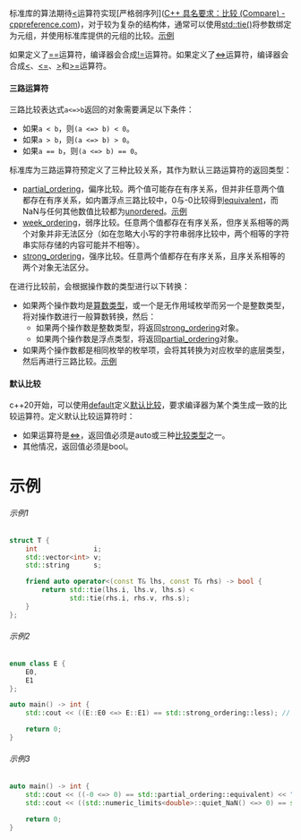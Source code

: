 标准库的算法期待[<]()运算符实现[严格弱序列]([C++ 具名要求：比较 (Compare) - cppreference.com](https://zh.cppreference.com/w/cpp/named_req/Compare))，对于较为复杂的结构体，通常可以使用[std::tie()]()将参数绑定为元组，并使用标准库提供的元组的比较。[示例](#示例1)

如果定义了[==]()运算符，编译器会合成[!=]()运算符。如果定义了[<=>]()运算符，编译器会合成[<]()、[<=]()、[>]()和[>=]()运算符。

#### 三路运算符

三路比较表达式`a<=>b`返回的对象需要满足以下条件：

* 如果`a < b`，则`(a <=> b) < 0`。
* 如果`a > b`，则`(a <=> b) > 0`。
* 如果`a == b`，则`(a <=> b) == 0`。

标准库为三路运算符预定义了三种比较关系，其作为默认三路运算符的返回类型：

* [partial_ordering](https://zh.cppreference.com/w/cpp/utility/compare/partial_ordering)，偏序比较。两个值可能存在有序关系，但并非任意两个值都存在有序关系，如内置浮点三路比较中，0与-0比较得到[equivalent]()，而NaN与任何其他数值比较都为[unordered]()。[示例](#示例3)
* [week_ordering]()，弱序比较。任意两个值都存在有序关系，但序关系相等的两个对象并非无法区分（如在忽略大小写的字符串弱序比较中，两个相等的字符串实际存储的内容可能并不相等）。
* [strong_ordering]()，强序比较。任意两个值都存在有序关系，且序关系相等的两个对象无法区分。

在进行比较前，会根据操作数的类型进行以下转换：

* 如果两个操作数均是[算数类型]()，或一个是无作用域枚举而另一个是整数类型，将对操作数进行一般算数转换，然后：
  * 如果两个操作数是整数类型，将返回[strong_ordering]()对象。
  * 如果两个操作数是浮点类型，将返回[partial_ordering]()对象。
* 如果两个操作数都是相同枚举的枚举项，会将其转换为对应枚举的底层类型，然后再进行三路比较。[示例](#示例2)

#### 默认比较

c++20开始，可以使用[default]()定义[默认比较](./运算符/默认比较.md)，要求编译器为某个类生成一致的比较运算符。定义默认比较运算符时：

* 如果运算符是[<=>]()，返回值必须是auto或三种[比较类型]()之一。
* 其他情况，返回值必须是bool。

# 示例

###### 示例1

```cpp
struct T {
    int              i;
    std::vector<int> v;
    std::string      s;

    friend auto operator<(const T& lhs, const T& rhs) -> bool {
        return std::tie(lhs.i, lhs.v, lhs.s) <
               std::tie(rhs.i, rhs.v, rhs.s);
    }
};
```

###### 示例2

```cpp
enum class E {
    E0,
    E1
};

auto main() -> int {
    std::cout << ((E::E0 <=> E::E1) == std::strong_ordering::less); // true

    return 0;
}
```

###### 示例3

```cpp
auto main() -> int {
    std::cout << ((-0 <=> 0) == std::partial_ordering::equivalent) << "\n";                                       // true
    std::cout << ((std::numeric_limits<double>::quiet_NaN() <=> 0) == std::partial_ordering::unordered) << "\n";  // true

    return 0;
}
```

